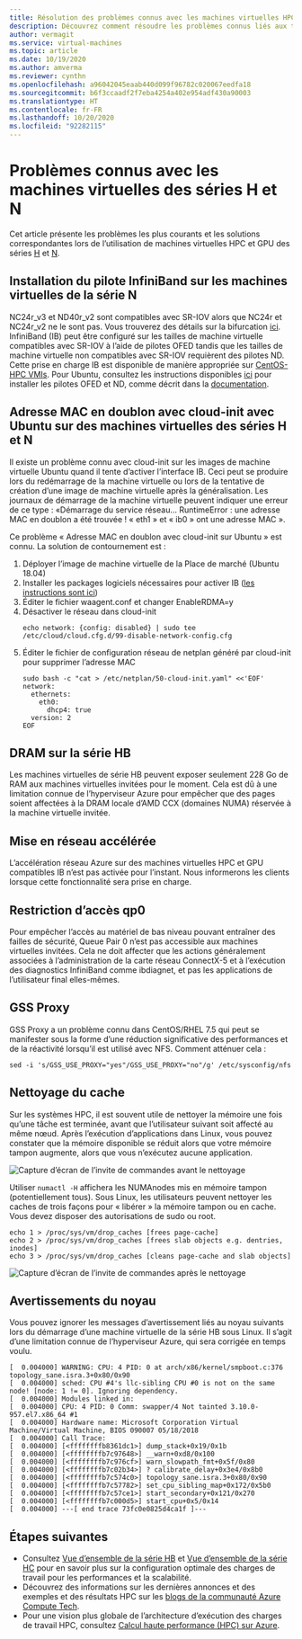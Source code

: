 ```yaml
---
title: Résolution des problèmes connus avec les machines virtuelles HPC et GPU - Machines virtuelles Azure | Microsoft Docs
description: Découvrez comment résoudre les problèmes connus liés aux tailles des machines virtuelles HPC et GPU dans Azure.
author: vermagit
ms.service: virtual-machines
ms.topic: article
ms.date: 10/19/2020
ms.author: amverma
ms.reviewer: cynthn
ms.openlocfilehash: a96042045eaab440d099f96782c020067eedfa18
ms.sourcegitcommit: b6f3ccaadf2f7eba4254a402e954adf430a90003
ms.translationtype: HT
ms.contentlocale: fr-FR
ms.lasthandoff: 10/20/2020
ms.locfileid: "92282115"
---
```

# <a name="known-issues-with-h-series-and-n-series-vms"></a>Problèmes connus avec les machines virtuelles des séries H et N

Cet article présente les problèmes les plus courants et les solutions correspondantes lors de l’utilisation de machines virtuelles HPC et GPU des séries [H](../../sizes-hpc.md) et [N](../../sizes-gpu.md).

## <a name="infiniband-driver-installation-on-n-series-vms"></a>Installation du pilote InfiniBand sur les machines virtuelles de la série N

NC24r_v3 et ND40r_v2 sont compatibles avec SR-IOV alors que NC24r et NC24r_v2 ne le sont pas. Vous trouverez des détails sur la bifurcation [ici](../../sizes-hpc.md#rdma-capable-instances).
InfiniBand (IB) peut être configuré sur les tailles de machine virtuelle compatibles avec SR-IOV à l’aide de pilotes OFED tandis que les tailles de machine virtuelle non compatibles avec SR-IOV requièrent des pilotes ND. Cette prise en charge IB est disponible de manière appropriée sur [CentOS-HPC VMIs](configure.md). Pour Ubuntu, consultez les instructions disponibles [ici](https://techcommunity.microsoft.com/t5/azure-compute/configuring-infiniband-for-ubuntu-hpc-and-gpu-vms/ba-p/1221351) pour installer les pilotes OFED et ND, comme décrit dans la [documentation](enable-infiniband.md#vm-images-with-infiniband-drivers).

## <a name="duplicate-mac-with-cloud-init-with-ubuntu-on-h-series-and-n-series-vms"></a>Adresse MAC en doublon avec cloud-init avec Ubuntu sur des machines virtuelles des séries H et N

Il existe un problème connu avec cloud-init sur les images de machine virtuelle Ubuntu quand il tente d’activer l’interface IB. Ceci peut se produire lors du redémarrage de la machine virtuelle ou lors de la tentative de création d’une image de machine virtuelle après la généralisation. Les journaux de démarrage de la machine virtuelle peuvent indiquer une erreur de ce type : «Démarrage du service réseau... RuntimeError : une adresse MAC en doublon a été trouvée ! « eth1 » et « ib0 » ont une adresse MAC ».

Ce problème « Adresse MAC en doublon avec cloud-init sur Ubuntu » est connu. La solution de contournement est :
1) Déployer l’image de machine virtuelle de la Place de marché (Ubuntu 18.04)
2) Installer les packages logiciels nécessaires pour activer IB ([les instructions sont ici](https://techcommunity.microsoft.com/t5/azure-compute/configuring-infiniband-for-ubuntu-hpc-and-gpu-vms/ba-p/1221351))
3) Éditer le fichier waagent.conf et changer EnableRDMA=y
4) Désactiver le réseau dans cloud-init
    ```console
    echo network: {config: disabled} | sudo tee /etc/cloud/cloud.cfg.d/99-disable-network-config.cfg
    ```
5) Éditer le fichier de configuration réseau de netplan généré par cloud-init pour supprimer l’adresse MAC
    ```console
    sudo bash -c "cat > /etc/netplan/50-cloud-init.yaml" <<'EOF'
    network:
      ethernets:
        eth0:
          dhcp4: true
      version: 2
    EOF
    ```

## <a name="dram-on-hb-series"></a>DRAM sur la série HB

Les machines virtuelles de série HB peuvent exposer seulement 228 Go de RAM aux machines virtuelles invitées pour le moment. Cela est dû à une limitation connue de l’hyperviseur Azure pour empêcher que des pages soient affectées à la DRAM locale d’AMD CCX (domaines NUMA) réservée à la machine virtuelle invitée.

## <a name="accelerated-networking"></a>Mise en réseau accélérée

L’accélération réseau Azure sur des machines virtuelles HPC et GPU compatibles IB n’est pas activée pour l’instant. Nous informerons les clients lorsque cette fonctionnalité sera prise en charge.

## <a name="qp0-access-restriction"></a>Restriction d’accès qp0

Pour empêcher l’accès au matériel de bas niveau pouvant entraîner des failles de sécurité, Queue Pair 0 n’est pas accessible aux machines virtuelles invitées. Cela ne doit affecter que les actions généralement associées à l’administration de la carte réseau ConnectX-5 et à l’exécution des diagnostics InfiniBand comme ibdiagnet, et pas les applications de l’utilisateur final elles-mêmes.

## <a name="gss-proxy"></a>GSS Proxy

GSS Proxy a un problème connu dans CentOS/RHEL 7.5 qui peut se manifester sous la forme d’une réduction significative des performances et de la réactivité lorsqu’il est utilisé avec NFS. Comment atténuer cela :

```console
sed -i 's/GSS_USE_PROXY="yes"/GSS_USE_PROXY="no"/g' /etc/sysconfig/nfs
```

## <a name="cache-cleaning"></a>Nettoyage du cache

Sur les systèmes HPC, il est souvent utile de nettoyer la mémoire une fois qu’une tâche est terminée, avant que l’utilisateur suivant soit affecté au même nœud. Après l’exécution d’applications dans Linux, vous pouvez constater que la mémoire disponible se réduit alors que votre mémoire tampon augmente, alors que vous n’exécutez aucune application.

![Capture d’écran de l’invite de commandes avant le nettoyage](./media/known-issues/cache-cleaning-1.png)

Utiliser `numactl -H` affichera les NUMAnodes mis en mémoire tampon (potentiellement tous). Sous Linux, les utilisateurs peuvent nettoyer les caches de trois façons pour « libérer » la mémoire tampon ou en cache. Vous devez disposer des autorisations de sudo ou root.

```console
echo 1 > /proc/sys/vm/drop_caches [frees page-cache]
echo 2 > /proc/sys/vm/drop_caches [frees slab objects e.g. dentries, inodes]
echo 3 > /proc/sys/vm/drop_caches [cleans page-cache and slab objects]
```

![Capture d’écran de l’invite de commandes après le nettoyage](./media/known-issues/cache-cleaning-2.png)

## <a name="kernel-warnings"></a>Avertissements du noyau

Vous pouvez ignorer les messages d’avertissement liés au noyau suivants lors du démarrage d’une machine virtuelle de la série HB sous Linux. Il s’agit d’une limitation connue de l’hyperviseur Azure, qui sera corrigée en temps voulu.

```console
[  0.004000] WARNING: CPU: 4 PID: 0 at arch/x86/kernel/smpboot.c:376 topology_sane.isra.3+0x80/0x90
[  0.004000] sched: CPU #4's llc-sibling CPU #0 is not on the same node! [node: 1 != 0]. Ignoring dependency.
[  0.004000] Modules linked in:
[  0.004000] CPU: 4 PID: 0 Comm: swapper/4 Not tainted 3.10.0-957.el7.x86_64 #1
[  0.004000] Hardware name: Microsoft Corporation Virtual Machine/Virtual Machine, BIOS 090007 05/18/2018
[  0.004000] Call Trace:
[  0.004000] [<ffffffffb8361dc1>] dump_stack+0x19/0x1b
[  0.004000] [<ffffffffb7c97648>] __warn+0xd8/0x100
[  0.004000] [<ffffffffb7c976cf>] warn_slowpath_fmt+0x5f/0x80
[  0.004000] [<ffffffffb7c02b34>] ? calibrate_delay+0x3e4/0x8b0
[  0.004000] [<ffffffffb7c574c0>] topology_sane.isra.3+0x80/0x90
[  0.004000] [<ffffffffb7c57782>] set_cpu_sibling_map+0x172/0x5b0
[  0.004000] [<ffffffffb7c57ce1>] start_secondary+0x121/0x270
[  0.004000] [<ffffffffb7c000d5>] start_cpu+0x5/0x14
[  0.004000] ---[ end trace 73fc0e0825d4ca1f ]---
```


## <a name="next-steps"></a>Étapes suivantes

- Consultez [Vue d’ensemble de la série HB](hb-series-overview.md) et [Vue d’ensemble de la série HC](hc-series-overview.md) pour en savoir plus sur la configuration optimale des charges de travail pour les performances et la scalabilité.
- Découvrez des informations sur les dernières annonces et des exemples et des résultats HPC sur les [blogs de la communauté Azure Compute Tech](https://techcommunity.microsoft.com/t5/azure-compute/bg-p/AzureCompute).
- Pour une vision plus globale de l’architecture d’exécution des charges de travail HPC, consultez [Calcul haute performance (HPC) sur Azure](/azure/architecture/topics/high-performance-computing/).
